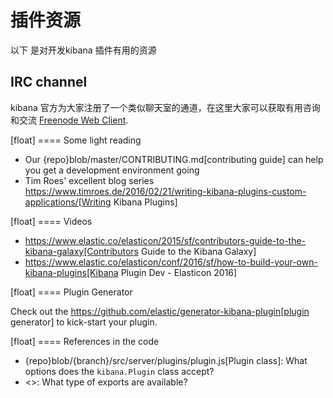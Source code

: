# 插件资源

以下 是对开发kibana 插件有用的资源
## IRC channel
kibana 官方为大家注册了一个类似聊天室的通道，在这里大家可以获取有用咨询和交流 [Freenode Web Client](http://webchat.freenode.net/?channels=kibana).

[float]
==== Some light reading
- Our {repo}blob/master/CONTRIBUTING.md[contributing guide] can help you get a development environment going
- Tim Roes' excellent blog series https://www.timroes.de/2016/02/21/writing-kibana-plugins-custom-applications/[Writing Kibana Plugins]

[float]
==== Videos
- https://www.elastic.co/elasticon/2015/sf/contributors-guide-to-the-kibana-galaxy[Contributors Guide to the Kibana Galaxy]
- https://www.elastic.co/elasticon/conf/2016/sf/how-to-build-your-own-kibana-plugins[Kibana Plugin Dev - Elasticon 2016]

[float]
==== Plugin Generator

Check out the https://github.com/elastic/generator-kibana-plugin[plugin generator] to kick-start your plugin.

[float]
==== References in the code
 - {repo}blob/{branch}/src/server/plugins/plugin.js[Plugin class]: What options does the `kibana.Plugin` class accept?
 - <<development-uiexports>>: What type of exports are available?

